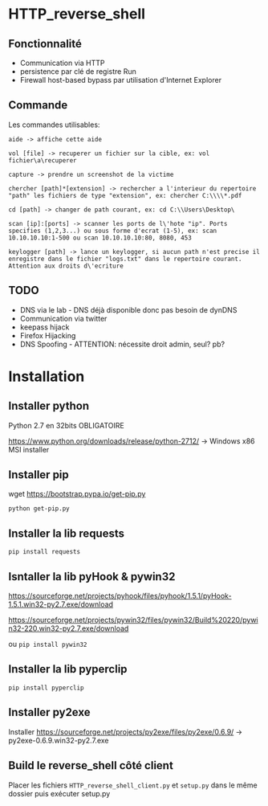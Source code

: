 # HTTP_reverse_shell

## Fonctionnalité
- Communication via HTTP
- persistence par clé de registre Run
- Firewall host-based bypass par utilisation d'Internet Explorer


## Commande
Les commandes utilisables:

	aide -> affiche cette aide

	vol [file] -> recuperer un fichier sur la cible, ex: vol fichier\a\recuperer

	capture -> prendre un screenshot de la victime

	chercher [path]*[extension] -> rechercher a l'interieur du repertoire "path" les fichiers de type "extension", ex: chercher C:\\\\*.pdf

	cd [path] -> changer de path courant, ex: cd C:\\Users\Desktop\

	scan [ip]:[ports] -> scanner les ports de l\'hote "ip". Ports specifies (1,2,3...) ou sous forme d'ecrat (1-5), ex: scan 10.10.10.10:1-500 ou scan 10.10.10.10:80, 8080, 453

	keylogger [path] -> lance un keylogger, si aucun path n'est precise il enregistre dans le fichier "logs.txt" dans le repertoire courant. Attention aux droits d\'ecriture


## TODO
- DNS via le lab - DNS déjà disponible donc pas besoin de dynDNS
- Communication via twitter
- keepass hijack
- Firefox Hijacking
- DNS Spoofing - ATTENTION: nécessite droit admin, seul? pb?



# Installation

## Installer python
Python 2.7 en 32bits OBLIGATOIRE

https://www.python.org/downloads/release/python-2712/ -> Windows x86 MSI installer


## Installer pip
wget https://bootstrap.pypa.io/get-pip.py

`python get-pip.py`

## Installer la lib requests
`pip install requests`

## Isntaller la lib pyHook & pywin32
https://sourceforge.net/projects/pyhook/files/pyhook/1.5.1/pyHook-1.5.1.win32-py2.7.exe/download

https://sourceforge.net/projects/pywin32/files/pywin32/Build%20220/pywin32-220.win32-py2.7.exe/download

ou `pip install pywin32`

## Installer la lib pyperclip
`pip install pyperclip`


## Installer py2exe
Installer https://sourceforge.net/projects/py2exe/files/py2exe/0.6.9/ -> py2exe-0.6.9.win32-py2.7.exe

## Build le reverse_shell côté client
Placer les fichiers `HTTP_reverse_shell_client.py` et `setup.py` dans le même dossier puis exécuter setup.py

		
			





